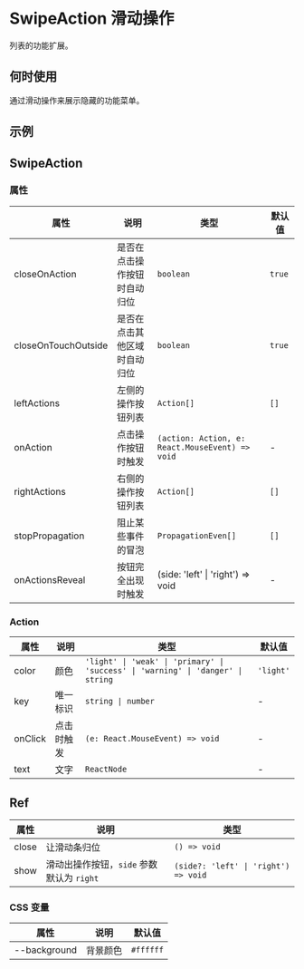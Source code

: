 # SwipeAction 滑动操作

列表的功能扩展。

## 何时使用

通过滑动操作来展示隐藏的功能菜单。

## 示例

<code src="./demos/demo1.tsx"></code>

## SwipeAction

### 属性

| 属性                | 说明                         | 类型                                            | 默认值 |
| ------------------- | ---------------------------- | ----------------------------------------------- | ------ |
| closeOnAction       | 是否在点击操作按钮时自动归位 | `boolean`                                       | `true` |
| closeOnTouchOutside | 是否在点击其他区域时自动归位 | `boolean`                                       | `true` |
| leftActions         | 左侧的操作按钮列表           | `Action[]`                                      | `[]`   |
| onAction            | 点击操作按钮时触发           | `(action: Action, e: React.MouseEvent) => void` | -      |
| rightActions        | 右侧的操作按钮列表           | `Action[]`                                      | `[]`   |
| stopPropagation     | 阻止某些事件的冒泡           | `PropagationEven[]`                             | `[]`   |
| onActionsReveal     | 按钮完全出现时触发           | (side: 'left' \| 'right') => void               | -      |

### Action

| 属性    | 说明       | 类型                                                                             | 默认值    |
| ------- | ---------- | -------------------------------------------------------------------------------- | --------- |
| color   | 颜色       | `'light' \| 'weak' \| 'primary' \| 'success' \| 'warning' \| 'danger' \| string` | `'light'` |
| key     | 唯一标识   | `string \| number`                                                               | -         |
| onClick | 点击时触发 | `(e: React.MouseEvent) => void`                                                  | -         |
| text    | 文字       | `ReactNode`                                                                      | -         |

## Ref

| 属性  | 说明                                      | 类型                                 |
| ----- | ----------------------------------------- | ------------------------------------ |
| close | 让滑动条归位                              | `() => void`                         |
| show  | 滑动出操作按钮，`side` 参数默认为 `right` | `(side?: 'left' \| 'right') => void` |

### CSS 变量

| 属性         | 说明     | 默认值    |
| ------------ | -------- | --------- |
| --background | 背景颜色 | `#ffffff` |

